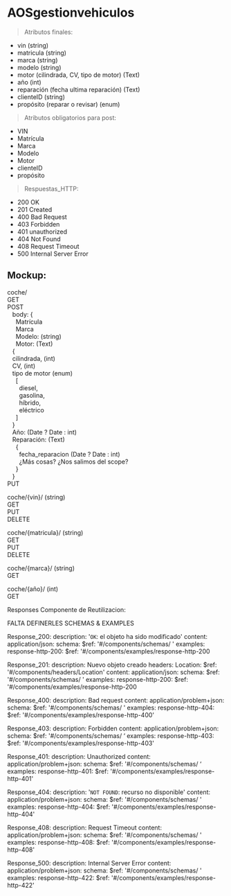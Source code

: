 # AOSgestionvehiculos

> Atributos finales:
- vin (string)
- matricula (string)
- marca (string)
- modelo (string)
- motor (cilindrada, CV, tipo de motor) (Text)
- año (int)
- reparación (fecha ultima reparación) (Text) 
- clienteID (string)
- propósito (reparar o revisar) (enum)
> Atributos obligatorios para post:
- VIN
- Matrícula
- Marca
- Modelo
- Motor
- clienteID
- propósito
> Respuestas_HTTP:
- 200 OK
- 201 Created
- 400 Bad Request
- 403 Forbidden
- 401 unauthorized
- 404 Not Found
- 408 Request Timeout
- 500 Internal Server Error
## Mockup:

coche/  
  GET  
  POST  
  &nbsp;&nbsp;  body: {  
  &nbsp;&nbsp;&nbsp;&nbsp;	  Matrícula  
  &nbsp;&nbsp;&nbsp;&nbsp;	  Marca  
  &nbsp;&nbsp;&nbsp;&nbsp;	  Modelo: (string)  
  &nbsp;&nbsp;&nbsp;&nbsp;	  Motor: (Text)  
  &nbsp;&nbsp;	    {  
  &nbsp;&nbsp;	    cilindrada, (int)  
  &nbsp;&nbsp;	    CV, (int)  
  &nbsp;&nbsp;      tipo de motor (enum)  
&nbsp;&nbsp;&nbsp;&nbsp;  [  
&nbsp;&nbsp;&nbsp;&nbsp;&nbsp;&nbsp;  diesel,  
&nbsp;&nbsp;&nbsp;&nbsp;&nbsp;&nbsp;  gasolina,  
&nbsp;&nbsp;&nbsp;&nbsp;&nbsp;&nbsp;  híbrido,  
&nbsp;&nbsp;&nbsp;&nbsp;&nbsp;&nbsp;  eléctrico  
&nbsp;&nbsp;&nbsp;&nbsp;  ]  
  &nbsp;&nbsp;      }  
&nbsp;&nbsp;  Año: (Date ? Date : int)  
&nbsp;&nbsp;  Reparación: (Text)  
&nbsp;&nbsp;&nbsp;&nbsp;  {  
&nbsp;&nbsp;&nbsp;&nbsp;&nbsp;&nbsp;  fecha_reparacion (Date ? Date : int)  
&nbsp;&nbsp;&nbsp;&nbsp;&nbsp;&nbsp;  ¿Más cosas? ¿Nos salimos del scope?  
&nbsp;&nbsp;&nbsp;&nbsp;  }  
&nbsp;&nbsp;  }  
  PUT  

coche/{vin}/ (string)  
  GET  
  PUT  
  DELETE  
  
coche/{matricula}/ (string)  
  GET  
  PUT  
  DELETE  
  
coche/{marca}/ (string)  
  GET  
  
coche/{año}/ (int)  
  GET  

Responses Componente de Reutilizacion:

FALTA DEFINERLES SCHEMAS & EXAMPLES

Response_200:
      description: '`OK`: el objeto ha sido modificado'
      content:
        application/json:
          schema:
            $ref: '#/components/schemas/ '
          examples:
            response-http-200:
              $ref: '#/components/examples/response-http-200
              
Response_201:
      description: Nuevo objeto creado
          headers:
            Location:
              $ref: '#/components/headers/Location'
          content:
            application/json:
              schema:
                $ref: '#/components/schemas/ '
              examples:
                response-http-200:
                 $ref: '#/components/examples/response-http-200
                  
 Response_400:
      description: Bad request
      content:
        application/problem+json:
          schema:
            $ref: '#/components/schemas/ '
          examples:
            response-http-404:
              $ref: '#/components/examples/response-http-400'
              
Response_403:
      description: Forbidden
      content:
        application/problem+json:
          schema:
            $ref: '#/components/schemas/ ‘
          examples:
            response-http-403:
              $ref: '#/components/examples/response-http-403'
              
Response_401:
      description: Unauthorized
      content:
        application/problem+json:
          schema:
            $ref: '#/components/schemas/ ‘
          examples:
            response-http-401:
              $ref: '#/components/examples/response-http-401'
              
Response_404:
      description: '`NOT FOUND`: recurso no disponible'
      content:
        application/problem+json:
          schema:
            $ref: '#/components/schemas/ '
          examples:
            response-http-404:
              $ref: '#/components/examples/response-http-404'

 Response_408:
      description: Request Timeout
      content:
        application/problem+json:
          schema:
            $ref: '#/components/schemas/ '
          examples:
            response-http-408:
              $ref: '#/components/examples/response-http-408'
              
 Response_500:
      description: Internal Server Error
      content:
        application/problem+json:
          schema:
            $ref: '#/components/schemas/ '
          examples:
            response-http-422:
              $ref: '#/components/examples/response-http-422'

